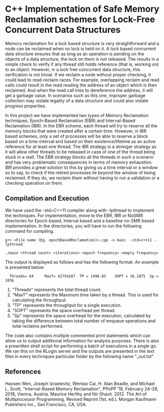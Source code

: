 # C++ Implementation of Safe Memory Reclamation schemes for Lock-Free Concurrent Data Structures

Memory reclamation for a lock based structure is very straightforward and a node can be reclaimed when no lock is held on it. A lock based concurrent data structure ensures that as long as an operation is pending on the objects of a data structure, the lock on them is not released. The results in a simple check to verify if any thread still holds reference (that is, working on) to an object. However, in a lock free concurrent data structure, this verification is not trivial. If we reclaim a node without proper checking, it could lead to read-reclaim races. For example, overlapping reclaim and read calls could result in the read reading the address of an object which is then reclaimed. And when the read call tries to dereference the address, it will get a garbage value. In scenarios such as this one, improper garbage collection may violate legality of a data structure and could also violate progress properties.

In this project we have implemented two types of Memory Reclamation techniques, Epoch-Based Reclamation (EBR) and Interval-Based Reclamation (IBR). In the EBR scheme, each thread will try to reserve all the memory blocks that were created after a certain time. However, in IBR based schemes, only a set of processes will be able to reserve a block based on a time-interval and based on their existence/lifetime as an active reference for at least one thread. The IBR strategy is a stronger strategy as it will allow other threads to be released in case of one of the thread being stuck in a stall. The EBR strategy blocks all the threads in such a scenario and has very problematic consequences in terms of memory exhaustion. IBR provides a great solution to this by giving us a time interval or a window so to say, to check if the retired processes lie beyond the window of being reclaimed. If they do, we reclaim them without having to run a validation or a checking operation on them. 

## Compilation and Execution
We have used the -std=C++11 compiler along with -lpthread to implement the techniques. 
For implementation, move to the EBR, IBR or NoSMR directories for Epoch based, Interval based and a baseline no-SMR based implementation. In the directories, you will have to run the following command for compiling.
```
g++ <File name (Eg. epochBasedReclamation)>.cpp -o main  -std=c++11 -lpthread

./main <thread count> <iterations> <epoch frequency> <empty frequency>
```
The output is displayed as follows and has the following format. An example is presented below:
```
  Threads= 64     MaxT= 42754187  TP = 1496.93    SOPT = 16.1875  Sp = 1036
```
1. "Threads" represents the total thread count.
2. "MaxT" represents the Maximum time taken by a thread. This is used for calculating the throughput.
3. "TP" represents the throughput for a single execution. 
4. "SOPT" represents the space overhead per thread.
5. "Sp" represents the space overhead for the execution, calculated by taking the difference between total number of enqueue operations and total reclaims performed. 

The code also contains multiple commented print statements which can allow us to output additional information for analysis purposes. 
There is also a prewritten shell script for performing a batch of executions in a single go. We ran this on the RLogin server and the outputs are presented in the text files in every techniques particular folder by the following name "<technique>_out.txt"

## References
Haosen Wen, Joseph Izraelevitz, Wentao Cai, H. Alan Beadle, and Michael L. Scott, "Interval-Based Memory Reclamation", PPoPP ’18, February 24–28, 2018, Vienna, Austria.
Maurice Herlihy and Nir Shavit. 2012. The Art of Multiprocessor Programming, Revised Reprint (1st. ed.). Morgan Kaufmann Publishers Inc., San Francisco, CA, USA.
